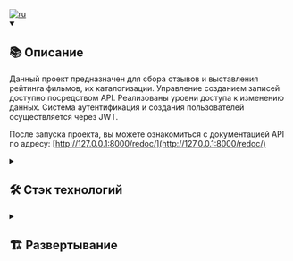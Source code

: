 <div><a href="https://github.com/akkrn/api_yamdb/blob/develop/README.md" ><img alt="ru" src="https://img.shields.io/badge/version-on%20english-white"/></a></div>
<details open><summary><h2>📚 Описание</h2></summary>

Данный проект предназначен для сбора отзывов и выставления рейтинга фильмов, их каталогизации. Управление созданием записей доступно посредством API. Реализованы уровни доступа к изменению данных. Система аутентификация и создания пользователей осуществляется через JWT.


После запуска проекта, вы можете ознакомиться с документацией API по адресу: [http://127.0.0.1:8000/redoc/](http://127.0.0.1:8000/redoc/)
</details>

<details><summary><h2>🛠️ Стэк технологий</h2></summary>
<img src="https://img.shields.io/badge/Python-%2314354c.svg?logo=Python&logoColor=white&style=flat" alt="Python" /> <img src="https://img.shields.io/badge/Django-%23092e20.svg?logo=django&logoColor=white&style=flat" alt="Django" /> <img src="https://img.shields.io/badge/Django-REST-ff1709?style=flat&logo=django&logoColor=white&color=ff1709&labelColor=gray" alt="DRF" />  <img src="https://img.shields.io/badge/JWT-000000?style=flat&logo=JSON%20web%20tokens&logoColor=white" alt="JWT" /> <img src="https://img.shields.io/badge/SQLite-07405E?style=flat&logo=sqlite&logoColor=white" alt="SQLite" />


</details>
<details><summary><h2>🏗️ Развертывание</h2></summary>


Клонировать репозиторий и перейти в него в командной строке:

```
git clone git@github.com:akkrn/api_yamdb.git
```

Cоздать и активировать виртуальное окружение:

```
python3 -m venv venv
```

* Если у вас Linux/macOS

    ```
    source venv/bin/activate
    ```

* Если у вас windows

    ```
    source venv/Scripts/activate
    ```

```
python3 -m pip install --upgrade pip
```

Установить зависимости из файла requirements.txt:

```
pip install -r requirements.txt
```

Выполнить миграции:

```
python3 manage.py migrate
```

Запустить проект:

```
python3 manage.py runserver
```

</details>


